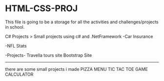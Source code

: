 # HTML-CSS-PROJ
This file is going to be a storage for all the activities and challenges/projects in school.



C# Projects > Small projects using c# and .NetFramework
-Car Insurance
>
-NFL Stats
>



-Projects-
Travella tours site
Bootstrap Site

<hr>
there are some small projects i made  
PIZZA MENU 
TIC TAC TOE GAME
CALCULATOR

